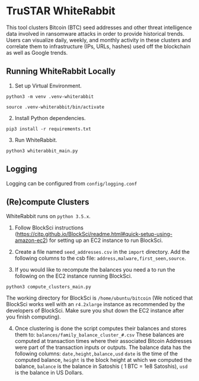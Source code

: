 # TruSTAR WhiteRabbit
This tool clusters Bitcoin (BTC) seed addresses and other threat intelligence data involved in ransomware
attacks in order to provide historical trends. Users can visualize daily, weekly, and monthly activity in these
clusters and correlate them to infrastructure (IPs, URLs, hashes) used off the blockchain as well as Google
trends.

## Running WhiteRabbit Locally

1. Set up Virtual Environment.

`python3 -m venv .venv-whiterabbit`

`source .venv-whiterabbit/bin/activate`

2. Install Python dependencies.

`pip3 install -r requirements.txt`

3. Run WhiteRabbit.

`python3 whiterabbit_main.py`

## Logging

Logging can be configured from `config/logging.conf`

## (Re)compute Clusters

WhiteRabbit runs on `python 3.5.x`.

1. Follow BlockSci instructions (https://citp.github.io/BlockSci/readme.html#quick-setup-using-amazon-ec2) 
for setting up an EC2 instance to run BlockSci.

2. Create a file named `seed_addresses.csv` in the `import` directory. Add the following columns to the 
csb file: `address,malware,first_seen,source`.

3. If you would like to recompute the balances you need a to run the following on the EC2 instance 
running BlockSci. 

`python3 compute_clusters_main.py` 

The working directory for BlockSci is `/home/ubuntu/bitcoin` (We noticed that BlockSci works well with 
an `r4.2xlarge` instance as recommended by the developers of BlockSci. Make sure you shut down 
the EC2 instance after you finish computing).

4. Once clustering is done the script computes their balances and stores them to:
`balances/family_balance_cluster_#.csv`
These balances are computed at transaction times where their associated Bitcoin Addresses were part 
of the transaction inputs or outputs. The balance data has the following columns:
`date,height,balance,usd`
`date` is the time of the computed balance, `height` is the block height at which we computed
the balance, `balance` is the balance in Satoshis ( 1 BTC = 1e8 Satoshis), `usd` is the balance
in US Dollars. 


